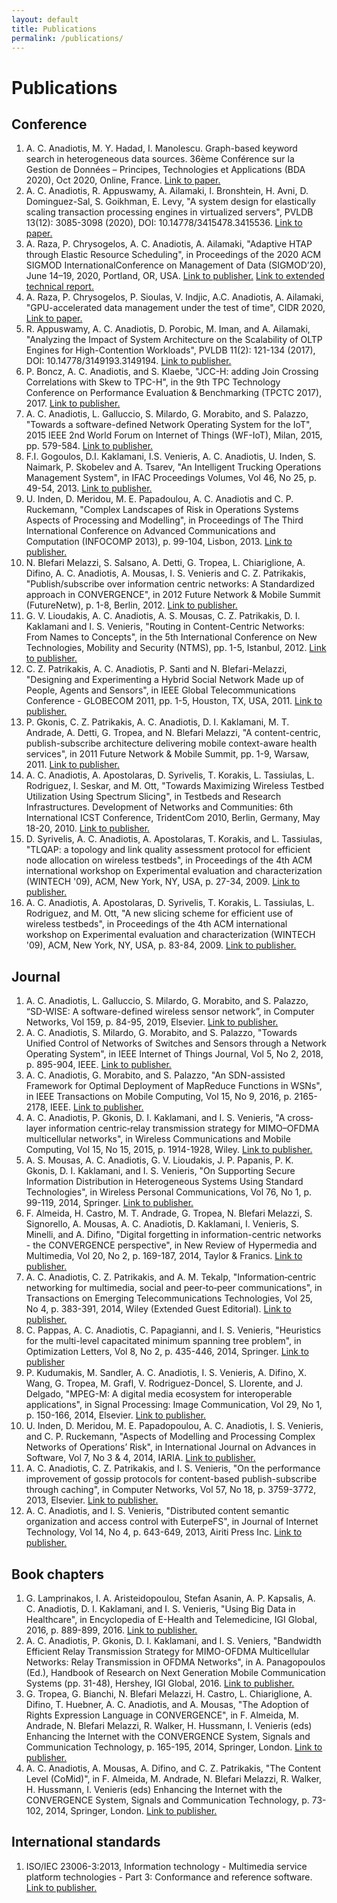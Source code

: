 ```yaml
---
layout: default
title: Publications
permalink: /publications/
---
```

# Publications

## Conference
1. A. C. Anadiotis, M. Y. Hadad, I. Manolescu. Graph-based keyword search in heterogeneous data sources. 36ème Conférence sur la Gestion de Données – Principes, Technologies et Applications (BDA 2020), Oct 2020, Online, France. [Link to paper.](https://hal.inria.fr/hal-02934277)
1. A. C. Anadiotis, R. Appuswamy, A. Ailamaki, I. Bronshtein, H. Avni, D. Dominguez-Sal, S. Goikhman, E. Levy,
"A system design for elastically scaling transaction processing engines in virtualized servers", PVLDB 13(12): 3085-3098 (2020), DOI: 10.14778/3415478.3415536. [Link to paper.](http://www.vldb.org/pvldb/vol13/p3085-anadiotis.pdf)
1. A. Raza, P. Chrysogelos, A. C. Anadiotis, A. Ailamaki, "Adaptive HTAP through Elastic Resource Scheduling", in Proceedings of the 2020 ACM SIGMOD InternationalConference on Management of Data (SIGMOD’20), June 14–19, 2020, Portland, OR, USA. [Link to publisher.](https://doi.org/10.1145/3318464.3389783) [Link to extended technical report.](https://infoscience.epfl.ch/record/276997)
2.	A. Raza, P. Chrysogelos, P. Sioulas, V. Indjic, A.C. Anadiotis, A. Ailamaki, "GPU-accelerated data management under the test of time", CIDR 2020, [Link to paper.](http://cidrdb.org/cidr2020/papers/p18-raza-cidr20.pdf)
3.	R. Appuswamy, A. C. Anadiotis, D. Porobic, M. Iman, and A. Ailamaki, "Analyzing the Impact of System Architecture on the Scalability of OLTP Engines for High-Contention Workloads", PVLDB 11(2): 121-134 (2017), DOI: 10.14778/3149193.3149194. [Link to publisher.](http://www.vldb.org/pvldb/vol11/p121-appuswamy.pdf)
4.	P. Boncz, A. C. Anadiotis, and S. Klaebe, "JCC-H: adding Join Crossing Correlations with Skew to TPC-H", in the 9th TPC Technology Conference on Performance Evaluation & Benchmarking (TPCTC 2017), 2017. [Link to publisher.](https://doi.org/10.1007/978-3-319-72401-0_8)
5.	A. C. Anadiotis, L. Galluccio, S. Milardo, G. Morabito, and S. Palazzo, "Towards a software-defined Network Operating System for the IoT", 2015 IEEE 2nd World Forum on Internet of Things (WF-IoT), Milan, 2015, pp. 579-584. [Link to publisher.](http://doi.org/10.1109/WF-IoT.2015.7389118)
6.	F.I. Gogoulos, D.I. Kaklamani, I.S. Venieris, A. C. Anadiotis, U. Inden, S. Naimark, P. Skobelev and A. Tsarev, "An Intelligent Trucking Operations Management System", in IFAC Proceedings Volumes, Vol 46, No 25, p. 49-54, 2013. [Link to publisher.](https://doi.org/10.3182/20130916-2-TR-4042.00016)
7.	U. Inden, D. Meridou, M. E. Papadoulou, A. C. Anadiotis and C. P. Ruckemann, "Complex Landscapes of Risk in Operations Systems Aspects of Processing and Modelling", in Proceedings of The Third International Conference on Advanced Communications and Computation (INFOCOMP 2013), p. 99-104, Lisbon, 2013. [Link to publisher.](https://www.thinkmind.org/download.php?articleid=soft_v7_n34_2014_7)
8.	N. Blefari Melazzi, S. Salsano, A. Detti, G. Tropea, L. Chiariglione, A. Difino, A. C. Anadiotis, A. Mousas, I. S. Venieris and C. Z. Patrikakis, "Publish/subscribe over information centric networks: A Standardized approach in CONVERGENCE", in 2012 Future Network & Mobile Summit (FutureNetw), p. 1-8, Berlin, 2012. [Link to publisher.](https://ieeexplore.ieee.org/document/6294223)
9.	G. V. Lioudakis, A. C. Anadiotis, A. S. Mousas, C. Z. Patrikakis, D. I. Kaklamani and I. S. Venieris, "Routing in Content-Centric Networks: From Names to Concepts", in the 5th International Conference on New Technologies, Mobility and Security (NTMS), pp. 1-5, Istanbul, 2012. [Link to publisher.](http://doi.org/10.1109/NTMS.2012.6208732)
10.	C. Z. Patrikakis, A. C. Anadiotis, P. Santi and N. Blefari-Melazzi, "Designing and Experimenting a Hybrid Social Network Made up of People, Agents and Sensors", in IEEE Global Telecommunications Conference - GLOBECOM 2011, pp. 1-5, Houston, TX, USA, 2011. [Link to publisher.](http://doi.org/10.1109/GLOCOM.2011.6134239)
11.	P. Gkonis, C. Z. Patrikakis, A. C. Anadiotis, D. I. Kaklamani, M. T. Andrade, A. Detti, G. Tropea, and N. Blefari Melazzi, "A content-centric, publish-subscribe architecture delivering mobile context-aware health services", in 2011 Future Network & Mobile Summit, pp. 1-9, Warsaw, 2011. [Link to publisher.](https://ieeexplore.ieee.org/document/6095199)
12.	A. C. Anadiotis, A. Apostolaras, D. Syrivelis, T. Korakis, L. Tassiulas, L. Rodriguez, I. Seskar, and M. Ott, "Towards Maximizing Wireless Testbed Utilization Using Spectrum Slicing", in Testbeds and Research Infrastructures. Development of Networks and Communities: 6th International ICST Conference, TridentCom 2010, Berlin, Germany, May 18-20, 2010. [Link to publisher.](https://doi.org/10.1007/978-3-642-17851-1_25)
13.	D. Syrivelis, A. C. Anadiotis, A. Apostolaras, T. Korakis, and L. Tassiulas, "TLQAP: a topology and link quality assessment protocol for efficient node allocation on wireless testbeds", in Proceedings of the 4th ACM international workshop on Experimental evaluation and characterization (WINTECH '09), ACM, New York, NY, USA, p. 27-34, 2009. [Link to publisher.](http://dx.doi.org/10.1145/1614293.1614299)
14.	A. C. Anadiotis, A. Apostolaras, D. Syrivelis, T. Korakis, L. Tassiulas, L. Rodriguez, and M. Ott, "A new slicing scheme for efficient use of wireless testbeds", in Proceedings of the 4th ACM international workshop on Experimental evaluation and characterization (WINTECH '09), ACM, New York, NY, USA, p. 83-84, 2009. [Link to publisher.](http://dx.doi.org/10.1145/1614293.1614311)

## Journal

1.	A. C. Anadiotis, L. Galluccio, S. Milardo, G. Morabito, and S. Palazzo, “SD-WISE: A software-defined wireless sensor network”, in Computer Networks, Vol 159, p. 84-95, 2019, Elsevier. [Link to publisher.](https://doi.org/10.1016/j.comnet.2019.04.029)
2.	A. C. Anadiotis, S. Milardo, G. Morabito, and S. Palazzo, "Towards Unified Control of Networks of Switches and Sensors through a Network Operating System", in IEEE Internet of Things Journal, Vol 5, No 2, 2018, p. 895-904, IEEE. [Link to publisher.](https://doi.org/10.1109/JIOT.2018.2805191)
3.	A. C. Anadiotis, G. Morabito, and S. Palazzo, "An SDN-assisted Framework for Optimal Deployment of MapReduce Functions in WSNs", in IEEE Transactions on Mobile Computing, Vol 15, No 9, 2016, p. 2165-2178, IEEE. [Link to publisher.](http://doi.org/10.1109/TMC.2015.2496582)
4.	A. C. Anadiotis, P. Gkonis, D. I. Kaklamani, and I. S. Venieris, "A cross‐layer information centric‐relay transmission strategy for MIMO–OFDMA multicellular networks", in Wireless Communications and Mobile Computing, Vol 15, No 15, 2015, p. 1914-1928, Wiley. [Link to publisher.](http://dx.doi.org/10.1002/wcm.2463)
5.	A. S. Mousas, A. C. Anadiotis, G. V. Lioudakis, J. P. Papanis, P. K. Gkonis, D. I. Kaklamani, and I. S. Venieris, "On Supporting Secure Information Distribution in Heterogeneous Systems Using Standard Technologies", in Wireless Personal Communications, Vol 76, No 1, p. 99-119, 2014, Springer. [Link to publisher.](https://doi.org/10.1007/s11277-013-1482-4)
6.	F. Almeida, H. Castro, M. T. Andrade, G. Tropea, N. Blefari Melazzi, S. Signorello, A. Mousas, A. C. Anadiotis, D. Kaklamani, I. Venieris, S. Minelli, and A. Difino, "Digital forgetting in information-centric networks - the CONVERGENCE perspective", in New Review of Hypermedia and Multimedia, Vol 20, No 2, p. 169-187, 2014, Taylor & Franics. [Link to publisher.](http://dx.doi.org/10.1080/13614568.2013.877088)
7.	A. C. Anadiotis, C. Z. Patrikakis, and A. M. Tekalp, "Information‐centric networking for multimedia, social and peer‐to‐peer communications", in Transactions on Emerging Telecommunications Technologies, Vol 25, No 4, p. 383-391, 2014, Wiley (Extended Guest Editorial). [Link to publisher.](http://doi.org/10.1002/ett.2814)
8.	C. Pappas, A. C. Anadiotis, C. Papagianni, and I. S. Venieris, "Heuristics for the multi-level capacitated minimum spanning tree problem", in Optimization Letters, Vol 8, No 2, p. 435-446, 2014, Springer. [Link to publisher](https://doi.org/10.1007/s11590-013-0607-8)
9.	P. Kudumakis, M. Sandler, A. C. Anadiotis, I. S. Venieris, A. Difino, X. Wang, G. Tropea, M. Grafl, V. Rodriguez-Doncel, S. Llorente, and J. Delgado, "MPEG-M: A digital media ecosystem for interoperable applications", in Signal Processing: Image Communication, Vol 29, No 1, p. 150-166, 2014, Elsevier. [Link to publisher.](https://doi.org/10.1016/j.image.2013.10.006)
10.	U. Inden, D. Meridou, M. E. Papadopoulou, A. C. Anadiotis, I. S. Venieris, and C. P. Ruckemann, "Aspects of Modelling and Processing Complex Networks of Operations’ Risk", in International Journal on Advances in Software, Vol 7, No 3 & 4, 2014, IARIA. [Link to publisher.](https://www.thinkmind.org/download.php?articleid=soft_v7_n34_2014_7)
11.	A. C. Anadiotis, C. Z. Patrikakis, and I. S. Venieris, "On the performance improvement of gossip protocols for content-based publish-subscribe through caching", in Computer Networks, Vol 57, No 18, p. 3759-3772, 2013, Elsevier. [Link to publisher.](https://doi.org/10.1016/j.comnet.2013.08.030)
12.	A. C. Anadiotis, and I. S. Venieris, "Distributed content semantic organization and access control with EuterpeFS", in Journal of Internet Technology, Vol 14, No 4, p. 643-649, 2013, Airiti Press Inc. [Link to publisher.](http://dx.doi.org/10.6138/JIT.2013.14.4.09)

## Book chapters

1.	G. Lamprinakos, I. A. Aristeidopoulou, Stefan Asanin, A. P. Kapsalis, A. C. Anadiotis, D. I. Kaklamani, and I. S. Venieris, "Using Big Data in Healthcare", in Encyclopedia of E-Health and Telemedicine, IGI Global, 2016, p. 889-899, 2016. [Link to publisher.](http://doi.org/10.4018/978-1-4666-9978-6.ch068)
2.	A. C. Anadiotis, P. Gkonis, D. I. Kaklamani, and I. S. Veniers, "Bandwidth Efficient Relay Transmission Strategy for MIMO-OFDMA Multicellular Networks: Relay Transmission in OFDMA Networks", in A. Panagopoulos (Ed.), Handbook of Research on Next Generation Mobile Communication Systems (pp. 31-48), Hershey, IGI Global, 2016. [Link to publisher.](http://doi.org/10.4018/978-1-4666-8732-5.ch002)
3.	G. Tropea, G. Bianchi, N. Blefari Melazzi, H. Castro, L. Chiariglione, A. Difino, T. Huebner, A. C. Anadiotis, and A. Mousas, "The Adoption of Rights Expression Language in CONVERGENCE", in F. Almeida, M. Andrade, N. Blefari Melazzi, R. Walker, H. Hussmann, I. Venieris (eds) Enhancing the Internet with the CONVERGENCE System, Signals and Communication Technology, p. 165-195, 2014, Springer, London. [Link to publisher.](https://doi.org/10.1007/978-1-4471-5373-3_7)
4.	A. C. Anadiotis, A. Mousas, A. Difino, and C. Z. Patrikakis, "The Content Level (CoMid)", in F. Almeida, M. Andrade, N. Blefari Melazzi, R. Walker, H. Hussmann, I. Venieris (eds) Enhancing the Internet with the CONVERGENCE System, Signals and Communication Technology, p. 73-102, 2014, Springer, London. [Link to publisher.](https://doi.org/10.1007/978-1-4471-5373-3_4)

## International standards

1.	ISO/IEC 23006-3:2013, Information technology - Multimedia service platform technologies - Part 3: Conformance and reference software. [Link to publisher.](https://www.iso.org/standard/61297.html)
